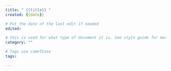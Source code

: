 ```yaml
---
title: " {{title}} "
created: {{date}}

# Put the date of the last edit if needed
edited: 

# this is used for what type of document it is. See style guide for more details
category: ""

# Tags use camelCase
tags: 

---
```

